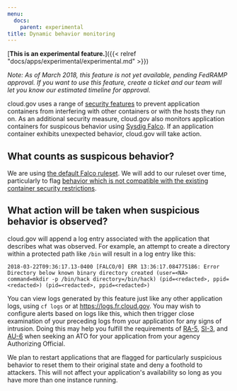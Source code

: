 ```yaml
---
menu:
  docs:
    parent: experimental
title: Dynamic behavior monitoring
---
```


[**This is an experimental feature.**]({{< relref "docs/apps/experimental/experimental.md" >}})

_Note: As of March 2018, this feature is not yet available, pending FedRAMP approval. If you want to use this feature, create a ticket and our team will let you know our estimated timeline for approval._

cloud.gov uses a range of [security features](https://docs.cloudfoundry.org/concepts/container-security.html) to prevent application containers from interfering with other containers or with the hosts they run on. As an additional security measure, cloud.gov also monitors application containers for suspicous behavior using [Sysdig Falco](https://sysdig.com/opensource/falco/). If an application container exhibits unexpected behavior, cloud.gov will take action.

## What counts as suspicous behavior?

We are using [the default Falco ruleset](https://github.com/draios/falco/blob/dev/rules/falco_rules.yaml). We will add to our ruleset over time, particularly to flag [behavior which is not compatible with the existing container security restrictions](https://docs.cloudfoundry.org/concepts/container-security.html#hardening).

## What action will be taken when suspicious behavior is observed?

cloud.gov will append a log entry associated with the application that describes what was observed. For example, an attempt to create a directory within a protected path like `/bin` will result in a log entry like this:

```
2018-03-22T09:36:17.13-0400 [FALCO/0] ERR 13:36:17.084775186: Error Directory below known binary directory created (user=<NA> command=mkdir -p /bin/hack directory=/bin/hack) (pid=<redacted>, ppid=<redacted>) (pid=<redacted>, ppid=<redacted>)
```

You can view logs generated by this feature just like any other application logs, using `cf logs` or at https://logs.fr.cloud.gov. You may wish to configure alerts based on logs like this, which then trigger close examination of your preceding logs from your application for any signs of intrusion. Doing this may help you fulfill the requirements of [RA-5](https://nvd.nist.gov/800-53/Rev4/control/RA-5), [SI-3](https://nvd.nist.gov/800-53/Rev4/control/SI-3), and [AU-6](https://nvd.nist.gov/800-53/Rev4/control/AU-6) when seeking an ATO for your application from your agency Authorizing Official.

We plan to restart applications that are flagged for particularly suspicious behavior to reset them to their original state and deny a foothold to attackers. This will not affect your application's availability so long as you have more than one instance running.
